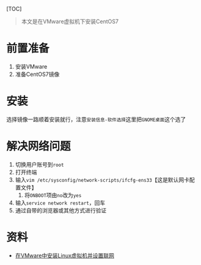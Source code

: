 [TOC]

> 本文是在VMware虚拟机下安装CentOS7

# 前置准备
1. 安装VMware
2. 准备CentOS7镜像

# 安装
选择镜像一路顺着安装就行，注意`安装信息-软件选择`这里把`GNOME桌面`这个选了

# 解决网络问题
1. 切换用户账号到`root`
2. 打开终端
3. 输入`vim /etc/sysconfig/network-scripts/ifcfg-ens33`【这是默认网卡配置文件】
   1. 将`ONBOOT`项由`no`改为`yes`
4. 输入`service network restart`，回车
5. 通过自带的浏览器或其他方式进行验证

# 资料
- [在VMware中安装Linux虚拟机并设置联网](https://blog.51cto.com/u_14473285/2428255)
